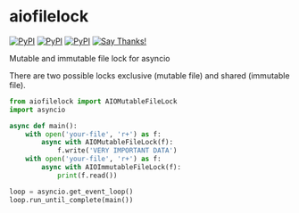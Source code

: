 # aiofilelock
[![PyPI](https://img.shields.io/pypi/v/aiofilelock.svg)](https://pypi.python.org/pypi/aiofilelock) [![PyPI](https://img.shields.io/pypi/pyversions/aiofilelock.svg)](https://pypi.python.org/pypi/aiofilelock) [![PyPI](https://img.shields.io/pypi/l/aiofilelock.svg)](https://pypi.python.org/pypi/aiofilelock) [![Say Thanks!](https://img.shields.io/badge/Say%20Thanks-!-1EAEDB.svg)](https://saythanks.io/to/ASMfreaK)

Mutable and immutable file lock for asyncio

There are two possible locks exclusive (mutable file) and shared (immutable file).

```python
from aiofilelock import AIOMutableFileLock
import asyncio

async def main():
    with open('your-file', 'r+') as f:
        async with AIOMutableFileLock(f):
            f.write('VERY IMPORTANT DATA')
    with open('your-file', 'r+') as f:
        async with AIOImmutableFileLock(f):
            print(f.read())

loop = asyncio.get_event_loop()
loop.run_until_complete(main())
```
